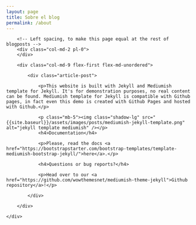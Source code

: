 ```yaml
---
layout: page
title: Sobre el blog
permalink: /about
---
```


<div class="container">
    <div class="row">

        <!-- Left spacing, to make this page equal at the rest of blogposts -->
        <div class="col-md-2 pl-0">
        </div>

        <div class="col-md-9 flex-first flex-md-unordered">

            <div class="article-post">

                <p>This website is built with Jekyll and Mediumish template for Jekyll. It's for demonstration purposes, no real content can be found. Mediumish template for Jekyll is compatible with Github pages, in fact even this demo is created with Github Pages and hosted with Github.</p>

                <p class="mb-5"><img class="shadow-lg" src="{{site.baseurl}}/assets/images/posts/mediumish-jekyll-template.png" alt="jekyll template mediumish" /></p>
                <h4>Documentation</h4>

                <p>Please, read the docs <a href="https://bootstrapstarter.com/bootstrap-templates/template-mediumish-bootstrap-jekyll/">here</a>.</p>

                <h4>Questions or bug reports?</h4>

                <p>Head over to our <a href="https://github.com/wowthemesnet/mediumish-theme-jekyll">Github repository</a>!</p>

            </div>

        </div>

    </div>
</div>
